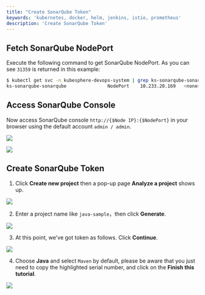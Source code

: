 ```yaml
---
title: "Create SonarQube Token"
keywords: 'kubernetes, docker, helm, jenkins, istio, prometheus'
description: 'Create SonarQube Token'
---
```


## Fetch SonarQube NodePort

Execute the following command to get SonarQube NodePort. As you can see `31359` is returned in this example:

```bash
$ kubectl get svc -n kubesphere-devops-system | grep ks-sonarqube-sonarqube
ks-sonarqube-sonarqube               NodePort    10.233.20.169   <none>        9000:31359/TCP   48m
```

## Access SonarQube Console

Now access SonarQube console `http://{$Node IP}:{$NodePort}` in your browser using the default account `admin / admin`.

![](https://pek3b.qingstor.com/kubesphere-docs/png/20200107003216.png)

![](https://pek3b.qingstor.com/kubesphere-docs/png/20200107003240.png)

## Create SonarQube Token

1. Click **Create new project** then a pop-up page **Analyze a project** shows up.

![](https://pek3b.qingstor.com/kubesphere-docs/png/20200213225325.png)

2. Enter a project name like `java-sample`，then click **Generate**.

![](https://pek3b.qingstor.com/kubesphere-docs/png/20200213230427.png)

3. At this point, we've got token as follows. Click **Continue**.

![](https://pek3b.qingstor.com/kubesphere-docs/png/20200213231314.png)

4. Choose **Java** and select `Maven` by default, please be aware that you just need to copy the highlighted serial number, and click on the **Finish this tutorial**.

![](https://pek3b.qingstor.com/kubesphere-docs/png/20200226171248.png)
